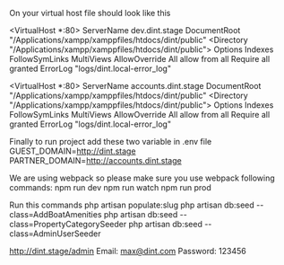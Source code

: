 On your virtual host file should look like this

<VirtualHost *:80>
ServerName dev.dint.stage
DocumentRoot "/Applications/xampp/xamppfiles/htdocs/dint/public"
<Directory "/Applications/xampp/xamppfiles/htdocs/dint/public">
Options Indexes FollowSymLinks MultiViews
AllowOverride All
allow from all
Require all granted
</Directory>
ErrorLog "logs/dint.local-error_log"
</VirtualHost>

<VirtualHost *:80>
ServerName accounts.dint.stage
DocumentRoot "/Applications/xampp/xamppfiles/htdocs/dint/public"
<Directory "/Applications/xampp/xamppfiles/htdocs/dint/public">
Options Indexes FollowSymLinks MultiViews
AllowOverride All
allow from all
Require all granted
</Directory>
ErrorLog "logs/dint.local-error_log"
</VirtualHost>

Finally to run project add these two variable in .env file
GUEST_DOMAIN=http://dint.stage
PARTNER_DOMAIN=http://accounts.dint.stage



We are using webpack so please make sure you use webpack following commands:
npm run dev
npm run watch
npm run prod

Run this commands 
php artisan populate:slug
php artisan db:seed --class=AddBoatAmenities
php artisan db:seed --class=PropertyCategorySeeder
php artisan db:seed --class=AdminUserSeeder 

http://dint.stage/admin
Email: max@dint.com
Password: 123456
